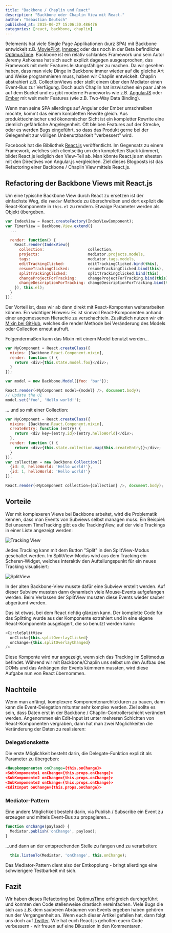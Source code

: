 ```yaml
---
title: "Backbone / Chaplin und React"
description: "Backbone oder Chaplin View mit React."
author: "Sebastian Deutsch"
published_at: 2015-06-27 15:06:30.486476
categories: [react, backbone, chaplin]
---
```


9elements hat viele Single Page Applikationen (kurz SPA) mit Backbone entwickelt z.B. [MoviePilot](http://moviepilot.com/), [Innspec](http://innspec.com/) oder das noch in der Beta befindliche [OptimusTime](http://optimustime.com/). Backbone ist ein relativ schlankes Framework und sein Autor Jeremy Ashkenas hat sich auch explizit dagegen ausgesprochen, das Framework mit mehr Features leistungsfähiger zu machen. Da wir gesehen haben, dass man viele Dinge in Backbone immer wieder auf die gleiche Art und Weise programmieren muss, haben wir Chaplin entwickelt. Chaplin abstrahiert z.B. CollectionViews oder stellt einem über den Mediator einen Event-Bus zur Verfügung. Doch auch Chaplin hat inzwischen ein paar Jahre auf dem Buckel und es gibt moderne Frameworks wie z.B. [AngularJS](https://angularjs.de/) oder [Ember](http://emberjs.com/) mit weit mehr Features (wie z.B. Two-Way Data Binding).

Wenn man seine SPA allerdings auf Angular oder Ember umschreiben möchte, kommt das einem kompletten Rewrite gleich. Aus produkttechnischer und ökonomischer Sicht ist ein kompletter Rewrite eine ziemlich gefährliche Angelegenheit. Oft bleiben Features auf der Strecke, oder es werden Bugs eingeführt, so dass das Produkt gerne bei der Gelegenheit zur völligen Unbenutzbarkeit "verbessert" wird.

Facebook hat die Bibliothek [React.js](https://reactjs.org/) veröffentlicht. Im Gegensatz zu einem Framework, welches sich clientseitig um den kompletten Stack kümmert, bildet React.js lediglich den View-Teil ab. Man könnte React.js am ehesten mit den Directives von Angular.js vergleichen. Ziel dieses Blogposts ist das Refactoring einer Backbone / Chaplin View mittels React.js.

## Refactoring der Backbone Views mit React.js

Um eine typische Backbone View durch React zu ersetzen ist der einfachste Weg, die ```render``` Methode zu überschreiben
und dort explizit die React-Komponente in ```this.el``` zu rendern. Etwaige Parameter werden als Objekt übergeben.

```javascript
var IndexView = React.createFactory(IndexViewComponent);
var TimerView = Backbone.View.extend({
  ...

  render: function() {
    React.render(IndexView({
      collection:                   collection,
      projects:                     mediator.projects.models,
      tags:                         mediator.tags.models,
      editTrackingClicked:          editTrackingClicked.bind(this),
      resumeTrackingClicked:        resumeTrackingClicked.bind(this),
      splitTrackingClicked:         splitTrackingClicked.bind(this),
      changeProjectForTracking:     changeProjectForTracking.bind(this),
      changeDescriptionForTracking: changeDescriptionForTracking.bind(this)
    }), this.el);
  }
});
```

Der Vorteil ist, dass wir ab dann direkt mit React-Komponten weiterarbeiten können. Ein wichtiger Hinweis: Es ist sinnvoll React-Komponenten anhand einer angemessenen Hierachie zu verschachteln. Zusätzlich nutzen wir ein [Mixin bei GitHub](https://github.com/magalhas/backbone-react-component), welches die render Methode bei Veränderung des Models oder Collection erneut aufruft.

Folgendermaßen kann das Mixin mit einem Model benutzt werden...

```javascript
var MyComponent = React.createClass({
  mixins: [Backbone.React.Component.mixin],
  render: function () {
    return <div>{this.state.model.foo}</div>;
  }
});

var model = new Backbone.Model({foo: 'bar'});

React.render(<MyComponent model={model} />, document.body);
// Update the UI
model.set('foo', 'Hello world!');
```

... und so mit einer Collection:

```javascript
var MyComponent = React.createClass({
  mixins: [Backbone.React.Component.mixin],
  createEntry: function (entry) {
    return <div key={entry.id}>{entry.helloWorld}</div>;
  },
  render: function () {
    return <div>{this.state.collection.map(this.createEntry)}</div>;
  }
});
var collection = new Backbone.Collection([
  {id: 0, helloWorld: 'Hello world!'},
  {id: 1, helloWorld: 'Hello world!'}
]);

React.render(<MyComponent collection={collection} />, document.body);
```

## Vorteile

Wer mit komplexeren Views bei Backbone arbeitet, wird die Problematik kennen, dass man Events
von Subviews selbst managen muss. Ein Beispiel: Bei unserem TimeTracking gibt es die TrackingView, auf der viele Trackings in einer Liste angezeigt werden:

![Tracking View](http://reactjs.de/uploads/image/file/1/width_650_ot-1.png "Tracking View")

Jedes Tracking kann mit dem Button "Split" in den SplitView-Modus geschaltet werden. Im SplitView-Modus wird aus dem Tracking ein Scheren-Widget, welches interaktiv den Aufteilungspunkt für ein neues Tracking visualisiert:

![SplitView](http://reactjs.de/uploads/image/file/2/width_650_ot-2.png "Split View")

In der alten Backbone-View musste dafür eine Subview erstellt werden. Auf dieser Subview mussten dann dynamisch viele Mouse-Events aufgefangen werden. Beim Verlassen der SplitView mussten diese Events wieder sauber abgeräumt werden.

Das ist etwas, bei dem React richtig glänzen kann. Der komplette Code für das Splitting wurde aus der Komponente extrahiert und in eine eigene React-Komponente ausgelagert, die so benutzt werden kann:

```javascript
<CircleSplitView
  onClick={this.splitOverlayClicked}
  onChange={this.splitOverlayChanged}
/>
```

Diese Komponte wird nur angezeigt, wenn sich das Tracking im Splitmodus befindet. Während wir mit Backbone/Chaplin uns selbst um den Aufbau des DOMs und das Anhängen der Events kümmern mussten, wird diese Aufgabe nun von React übernommen.

## Nachteile

Wenn man anfängt, komplexere Komponentenarchitekturen zu bauen, dann kann die Event-Delegation mitunter sehr komplex werden. Ziel sollte es sein, dass Daten erst in der Backbone / Chaplin-Controllerschicht verändert werden. Angenommen ein Edit-Input ist unter mehreren Schichten von React-Komponenten vergraben, dann hat man zwei Möglichkeiten die Veränderung der Daten zu realisieren:

### Delegationskette

Die erste Möglichkeit besteht darin, die Delegate-Funktion explizit als Parameter zu übergeben:

```xml
<Haupkomponenten onChange={this.onChange}>
<SubKomponente1 onChange={this.props.onChange}>
<SubKomponente2 onChange={this.props.onChange}>
<SubKomponente3 onChange={this.props.onChange}>
<EditInput onChange={this.props.onChange}>
```

### Mediator-Pattern

Eine andere Möglichkeit besteht darin, via Publish / Subscribe ein Event zu erzeugen und mittels Event-Bus zu propagieren...

```javascript
function onChange(payload) {
  Mediator.publish('onChange', payload);
}
```

...und dann an der entsprechenden Stelle zu fangen und zu verarbeiten:

```javascript
  this.listenTo(Mediator, 'onChange', this.onChange);
```

Das Mediator-Pattern dient also der Entkopplung - bringt allerdings eine schwierigere Testbarkeit mit sich.

## Fazit

Wir haben dieses Refactoring bei [OptimusTime](http://optimustime.com) erfolgreich durchgeführt und konnten den Code stellenweise drastisch vereinfachen.
Viele Bugs die sich aus z.B. dem sauberen Abräumen von Events ergeben haben gehören nun der Vergangenheit an. Wenn euch dieser Artikel gefallen hat, dann folgt uns doch auf [Twitter](http://twitter.com/reactjs_de). Wie hat euch React.js geholfen euern Code verbessern - wir freuen auf eine Dikussion in den Kommentaren.



